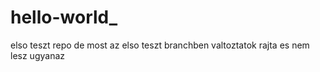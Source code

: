 # hello-world_
elso teszt repo
de most az elso teszt branchben valtoztatok rajta es nem lesz ugyanaz
